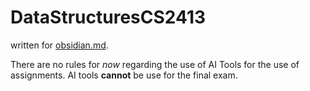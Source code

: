 
# DataStructuresCS2413

written for [obsidian.md](https://obsidian.md).

There are no rules for *now* regarding the use of AI Tools for the use of assignments. AI tools **cannot** be use for the final exam.